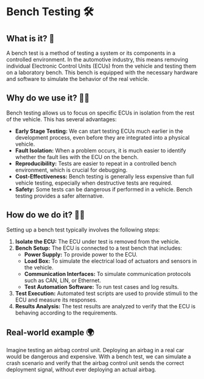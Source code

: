 # Bench Testing 🛠️

## What is it? 🤔

A bench test is a method of testing a system or its components in a controlled environment. In the automotive industry, this means removing individual Electronic Control Units (ECUs) from the vehicle and testing them on a laboratory bench. This bench is equipped with the necessary hardware and software to simulate the behavior of the real vehicle.

## Why do we use it? 🤷‍♂️

Bench testing allows us to focus on specific ECUs in isolation from the rest of the vehicle. This has several advantages:

*   **Early Stage Testing:** We can start testing ECUs much earlier in the development process, even before they are integrated into a physical vehicle.
*   **Fault Isolation:** When a problem occurs, it is much easier to identify whether the fault lies with the ECU on the bench.
*   **Reproducibility:** Tests are easier to repeat in a controlled bench environment, which is crucial for debugging.
*   **Cost-Effectiveness:** Bench testing is generally less expensive than full vehicle testing, especially when destructive tests are required.
*   **Safety:** Some tests can be dangerous if performed in a vehicle. Bench testing provides a safer alternative.

## How do we do it? 👨‍💻

Setting up a bench test typically involves the following steps:

1.  **Isolate the ECU:** The ECU under test is removed from the vehicle.
2.  **Bench Setup:** The ECU is connected to a test bench that includes:
    *   **Power Supply:** To provide power to the ECU.
    *   **Load Box:** To simulate the electrical load of actuators and sensors in the vehicle.
    *   **Communication Interfaces:** To simulate communication protocols such as CAN, LIN, or Ethernet.
    *   **Test Automation Software:** To run test cases and log results.
3.  **Test Execution:** Automated test scripts are used to provide stimuli to the ECU and measure its responses.
4.  **Results Analysis:** The test results are analyzed to verify that the ECU is behaving according to the requirements.

## Real-world example 🌍

Imagine testing an airbag control unit. Deploying an airbag in a real car would be dangerous and expensive. With a bench test, we can simulate a crash scenario and verify that the airbag control unit sends the correct deployment signal, without ever deploying an actual airbag.
